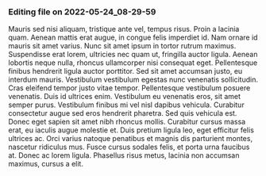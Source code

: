 

### Editing file on 2022-05-24_08-29-59

Mauris sed nisi aliquam, tristique ante vel, tempus risus. Proin a lacinia quam. Aenean mattis erat augue, in congue felis imperdiet id. Nam ornare id mauris sit amet varius. Nunc sit amet ipsum in tortor rutrum maximus. Suspendisse erat lorem, ultricies nec quam ut, fringilla auctor ligula. Aenean lobortis neque nulla, rhoncus ullamcorper nisi consequat eget. Pellentesque finibus hendrerit ligula auctor porttitor. Sed sit amet accumsan justo, eu interdum mauris.
Vestibulum vestibulum egestas nunc venenatis sollicitudin. Cras eleifend tempor justo vitae tempor. Pellentesque vestibulum posuere venenatis. Duis id ultrices enim. Vestibulum eu venenatis eros, sit amet semper purus. Vestibulum finibus mi vel nisl dapibus vehicula. Curabitur consectetur augue sed eros hendrerit pharetra. Sed quis vehicula est. Donec eget sapien sit amet nibh rhoncus mollis. Curabitur cursus massa erat, eu iaculis augue molestie et. Duis pretium ligula leo, eget efficitur felis ultrices ac. Orci varius natoque penatibus et magnis dis parturient montes, nascetur ridiculus mus. Fusce cursus sodales felis, et porta urna faucibus at. Donec ac lorem ligula. Phasellus risus metus, lacinia non accumsan maximus, cursus a elit.


